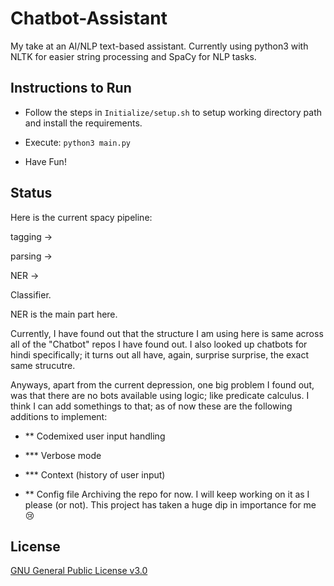 # Chatbot-Assistant

My take at an AI/NLP text-based assistant. Currently using python3 with NLTK for easier string processing and SpaCy for NLP tasks.

## Instructions to Run
- Follow the steps in `Initialize/setup.sh` to setup working directory path and install the requirements.

- Execute: `python3 main.py`

- Have Fun!

## Status
Here is the current spacy pipeline:

tagging ->

parsing ->

NER ->

Classifier.

NER is the main part here.


Currently, I have found out that the structure I am using here is same across all of the "Chatbot" repos I have found out. I also looked up chatbots for hindi specifically; it turns out all have, again, surprise surprise, the exact same strucutre.

Anyways, apart from the current depression, one big problem I found out, was that there are no bots available using logic; like predicate calculus. I think I can add somethings to that; as of now these are the following additions to implement:

- ** Codemixed user input handling

- *** Verbose mode

- *** Context (history of user input)

- ** Config file
Archiving the repo for now. I will keep working on it as I please (or not). This project has taken a huge dip in importance for me :cry:

## License 
[GNU General Public License v3.0](https://github.com/SmartyPants042/Chatbot-Assistant/blob/master/LICENSE)
